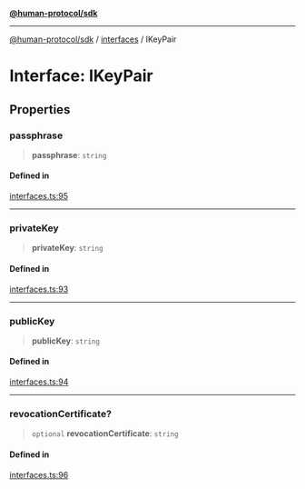 [**@human-protocol/sdk**](../../README.md)

***

[@human-protocol/sdk](../../modules.md) / [interfaces](../README.md) / IKeyPair

# Interface: IKeyPair

## Properties

### passphrase

> **passphrase**: `string`

#### Defined in

[interfaces.ts:95](https://github.com/humanprotocol/human-protocol/blob/1e2737443dee3d34c362a98b621295e4e643d4b4/packages/sdk/typescript/human-protocol-sdk/src/interfaces.ts#L95)

***

### privateKey

> **privateKey**: `string`

#### Defined in

[interfaces.ts:93](https://github.com/humanprotocol/human-protocol/blob/1e2737443dee3d34c362a98b621295e4e643d4b4/packages/sdk/typescript/human-protocol-sdk/src/interfaces.ts#L93)

***

### publicKey

> **publicKey**: `string`

#### Defined in

[interfaces.ts:94](https://github.com/humanprotocol/human-protocol/blob/1e2737443dee3d34c362a98b621295e4e643d4b4/packages/sdk/typescript/human-protocol-sdk/src/interfaces.ts#L94)

***

### revocationCertificate?

> `optional` **revocationCertificate**: `string`

#### Defined in

[interfaces.ts:96](https://github.com/humanprotocol/human-protocol/blob/1e2737443dee3d34c362a98b621295e4e643d4b4/packages/sdk/typescript/human-protocol-sdk/src/interfaces.ts#L96)
